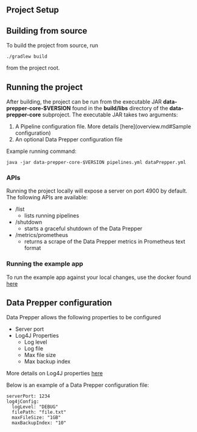 ## Project Setup

## Building from source

To build the project from source, run 

```
./gradlew build
```

from the project root. 

## Running the project

After building, the project can be run from the executable JAR **data-prepper-core-$VERSION**
found in the **build/libs** directory of the **data-prepper-core** subproject. The executable JAR takes
two arguments:
1. A Pipeline configuration file. More details [here](overview.md#Sample configuration)
2. An optional Data Prepper configuration file

Example running command:

```
java -jar data-prepper-core-$VERSION pipelines.yml dataPrepper.yml
```

### APIs
Running the project locally will expose a server on port 4900 by default. The following 
APIs are available:

* /list
  * lists running pipelines
* /shutdown
  * starts a graceful shutdown of the Data Prepper
* /metrics/prometheus
  * returns a scrape of the Data Prepper metrics in Prometheus
  text format

### Running the example app
To run the example app against your local changes, use the docker found [here](https://github.com/opendistro-for-elasticsearch/data-prepper/tree/master/examples/dev/trace-analytics-sample-app)

## Data Prepper configuration
Data Prepper allows the following properties to be configured

* Server port
* Log4J Properties
  * Log level
  * Log file
  * Max file size
  * Max backup index
  
More details on Log4J properties [here](logs.md)

Below is an example of a Data Prepper configuration file:

```
serverPort: 1234
log4jConfig:
  logLevel: "DEBUG"
  filePath: "file.txt"
  maxFileSize: "1GB"
  maxBackupIndex: "10"
```

